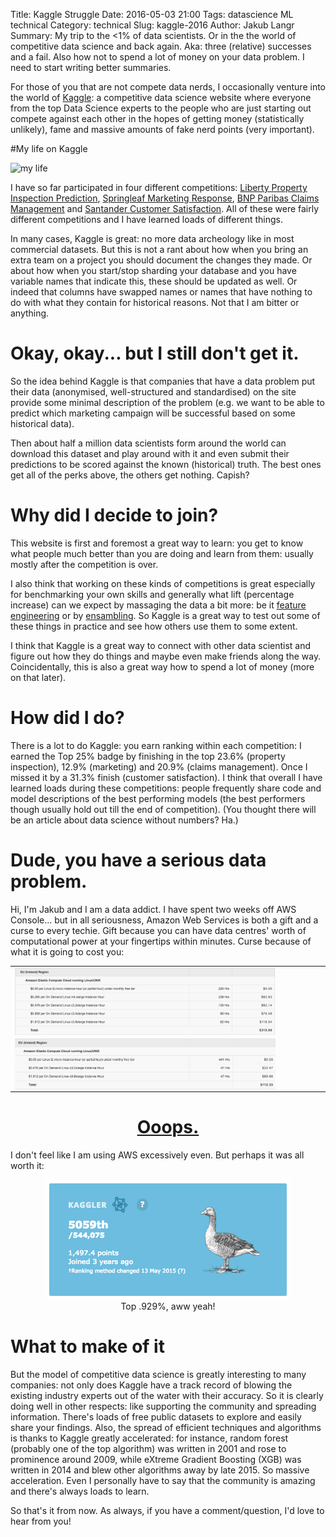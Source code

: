Title: Kaggle Struggle
Date: 2016-05-03 21:00
Tags: datascience ML technical
Category: technical
Slug: kaggle-2016
Author: Jakub Langr
Summary: My trip to the <1% of data scientists. Or in the the world of competitive data science and back again. Aka: three (relative) successes and a fail. Also how not to spend a lot of money on your data problem. I need to start writing better summaries. 


For those of you that are not compete data nerds, I occasionally venture into the world of [Kaggle](http://www.kaggle.com): a competitive data science website where everyone from the top Data Science experts to the people who are just starting out compete against each other in the hopes of getting money (statistically unlikely), fame and massive amounts of fake nerd points (very important).

#My life on Kaggle

![my life](http://s3.amazonaws.com/theoatmeal-img/comics/working_home/6.png)

I have so far participated in four different competitions: [Liberty Property Inspection Prediction](https://www.kaggle.com/c/liberty-mutual-group-property-inspection-prediction), [Springleaf Marketing Response](https://www.kaggle.com/c/springleaf-marketing-response), [BNP Paribas Claims Management](https://www.kaggle.com/c/bnp-paribas-cardif-claims-management) and [Santander Customer Satisfaction](https://www.kaggle.com/c/santander-customer-satisfaction). All of these were fairly different competitions and I have learned loads of different things. 
 
In many cases, Kaggle is great: no more data archeology like in most commercial datasets. But this is not a rant about how when you bring an extra team on a project you should document the changes they made. Or about how when you start/stop sharding your database and you have variable names that indicate this, these should be updated as well. Or indeed that columns have swapped names or names that have nothing to do with what they contain for historical reasons. Not that I am bitter or anything.

# Okay, okay... but I still don't get it.

So the idea behind Kaggle is that companies that have a data problem put their data (anonymised, well-structured and standardised) on the site provide some minimal description of the problem (e.g. we want to be able to predict which marketing campaign will be successful based on some historical data). 

Then about half a million data scientists form around the world can download this dataset and play around with it and even submit their predictions to be scored against the known (historical) truth. The best ones get all of the perks above, the others get nothing. Capish?

# Why did I decide to join?

This website is first and foremost a great way to learn: you get to know what people much better than you are doing and learn from them: usually mostly after the competition is over. 

I also think that working on these kinds of competitions is great especially for benchmarking your own skills and generally what lift (percentage increase) can we expect by massaging the data a bit more: be it [feature engineering](https://en.wikipedia.org/wiki/Feature_engineering) or by [ensambling](http://mlwave.com/kaggle-ensembling-guide/). So Kaggle is a great way to test out some of these things in practice and see how others use them to some extent. 

I think that Kaggle is a great way to connect with other data scientist and figure out how they do things and maybe even make friends along the way. Coincidentally, this is also a great way how to spend a lot of money (more on that later).

# How did I do?

There is a lot to do Kaggle: you earn ranking within each competition: I earned the Top 25% badge by finishing in the top 23.6% (property inspection), 12.9% (marketing) and 20.9% (claims management). Once I missed it by a 31.3% finish (customer satisfaction). I think that overall I have learned loads during these competitions: people frequently share code and model descriptions of the best performing models (the best performers though usually hold out till the end of competition). (You thought there will be an article about data science without numbers? Ha.)

# Dude, you have a serious data problem.
Hi, I'm Jakub and I am a data addict. I have spent two weeks off AWS Console... but in all seriousness, Amazon Web Services is both a gift and a curse to every techie. Gift because you can have data centres' worth of computational power at your fingertips within minutes. Curse because of what it is going to cost you:

<table align="center"> 
<tr>
	<td>
	<img src='images/april_aws.png' alt="April" height="35%" width="85%" align="center">
	</td>
</tr><tr>
	<td>
	<img src="images/may_aws.png" height="38%" alt='May' width="85%" align="center">
	</td>
</tr></table>

<h1 style="text-align: center"> <b> <a href='https://youtu.be/CduA0TULnow?t=1m28s'> Ooops. </a></b> </h1>

I don't feel like I am using AWS excessively even. But perhaps it was all worth it: 

<div align="center">
<a href="https://www.kaggle.com/jakublangr">
<img src="images/kaggle_status.png" style="align-content: center"> <br> 
</a> Top .929%, aww yeah! 
</div>

# What to make of it

But the model of competitive data science is greatly interesting to many companies: not only does Kaggle have a track record of blowing the existing industry experts out of the water with their accuracy. So it is clearly doing well in other respects: like supporting the community and spreading information. There's loads of free public datasets to explore and easily share your findings. Also, the spread of efficient techniques and algorithms is thanks to Kaggle greatly accelerated: for instance, random forest (probably one of the top algorithm) was written in 2001 and rose to prominence around 2009, while eXtreme Gradient Boosting (XGB) was written in 2014 and blew other algorithms away by late 2015. So massive acceleration. Even I personally have to say that the community is amazing and there's always loads to learn.

So that's it from now. As always, if you have a comment/question, I'd love to hear from you!